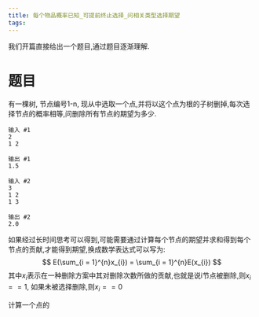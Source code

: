 ```yaml
---
title: 每个物品概率已知_可提前终止选择_问相关类型选择期望
tags:
---
```


我们开篇直接给出一个题目,通过题目逐渐理解.

# 题目

有一棵树, 节点编号1-n, 现从中选取一个点,并将以这个点为根的子树删掉,每次选择节点的概率相等,问删除所有节点的期望为多少.

```
输入 #1
2
1 2

输出 #1
1.5
```
```
输入 #2
3
1 2
1 3

输出 #2 
2.0
```

如果经过长时间思考可以得到,可能需要通过计算每个节点的期望并求和得到每个节点的贡献,才能得到期望,换成数学表达式可以写为:
$$
E(\sum_{i = 1}^{n}x_{i}) = \sum_{i = 1}^{n}E(x_{i})
$$
其中$x_{i}$表示在一种删除方案中其对删除次数所做的贡献,也就是说i节点被删除,则$x_{i} == 1$, 如果未被选择删除,则$x_{i} == 0$

计算一个点的

